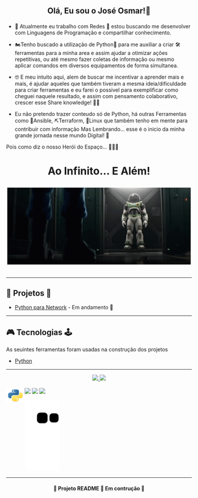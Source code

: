 <h2><p align="center"> Olá, Eu sou o José Osmar!👾</p></h2>

- 🔭 Atualmente eu trabalho com Redes 🌱 estou buscando me desenvolver com Linguagens de Programação e compartilhar conhecimento.

- 🏍Tenho buscado a utilização de Python🐍 para me auxiliar a criar 🛠 ferramentas para a minha area e assim ajudar a otimizar ações repetitivas, 
  ou até mesmo fazer coletas de informação ou mesmo aplicar comandos em diversos equipamentos de forma simultanea.

- 🤓 E meu intuito aqui, alem de buscar me incentivar a aprender mais e mais, é ajudar aqueles que também tiveram a mesma ideia/dificuldade para criar ferramentas e eu   farei o possivel para exemplificar como cheguei naquele resultado, e assim com pensamento colaborativo, crescer esse Share knowledge! 🐱‍🏍
  
- Eu não pretendo trazer conteudo só de Python, há outras Ferramentas como 🔨Ansible, ⛏Terraform, 🔧Linux que também tenho em mente para contribuir com informação
  Mas Lembrando... esse é o inicio da minha grande jornada nesse mundo Digital! 🤖

Pois como diz o nosso Herói do Espaço... 👨‍🚀🚀

<h1>
  <p align="center">  Ao Infinito... E Além!</p>
  <p align="center"><img title="Readme" src="https://github.com/ozumaru/ozumaru/blob/main/lightyear-buzz-lightyear.gif" alt="README" ></p>
</h1>

---
## 🥊 Projetos 🥋
  - [Python para Network](https://github.com/ozumaru/CiscoDevNet---Python) - Em andamento 🚧

---
## 🎮 Tecnologias 🕹

As seuintes ferramentas foram usadas na construção dos projetos 

  - [Python](https://www.python.org) 

---
<div align="center">
  <a href="https://github.com/ozumaru">
  <img height="180em" src="https://github-readme-stats.vercel.app/api?username=ozumaru&show_icons=true&theme=dark&include_all_commits=true&count_private=true"/>
  <img height="180em" src="https://github-readme-stats.vercel.app/api/top-langs/?username=ozumaru&layout=compact&langs_count=7&theme=dark"/>
</div>
  
<div style="display: inline_block"><br> 
  <img align="left" alt="Rafa-Python" height="40" width="50" src="https://raw.githubusercontent.com/devicons/devicon/master/icons/python/python-original.svg">  
  <a href="https://www.instagram.com/ozumaru/" target="_blank"><img src="https://img.shields.io/badge/-Instagram-%23E4405F?style=for-the-badge&logo=instagram&logoColor=white" target="_blank"></a>
  <a href="https://www.linkedin.com/in/jose-osmar-caitano-06089113a/" target="_blank"><img src="https://img.shields.io/badge/-LinkedIn-%230077B5?style=for-the-badge&logo=linkedin&logoColor=white" target="_blank"></a>  
  <a href = "mailto:j.osmarcaitano@gmail.com"><img src="https://img.shields.io/badge/-Gmail-%23333?style=for-the-badge&logo=gmail&logoColor=white" target="_blank"></a>

![Snake animation](https://github.com/ozumaru/ozumaru/blob/output/github-contribution-grid-snake.svg)
  
</div>

---
<h4 align="center">
  🚧  Projeto README 🚀 Em contrução 🚧
</h4>
